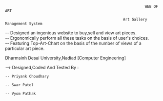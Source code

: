                                                                     WEB OF ART
                                                                    
                                                          Art Gallery Management System
																																		   
-- Designed an ingenious website to buy,sell and view art pieces.																		   
-- Ergonomically perform all these tasks on the basis of user's choices.																   
-- Featuring Top-Art-Chart on the basis of the number of views of a particular art piece. 												   
																																	       

Dharmsinh Desai University,Nadiad [Computer Engineering]

--> Designed,Coded And Tested By :

	-- Priyank Choudhary
	
	-- Swar Patel
	
   	-- Vyom Pathak                  	
